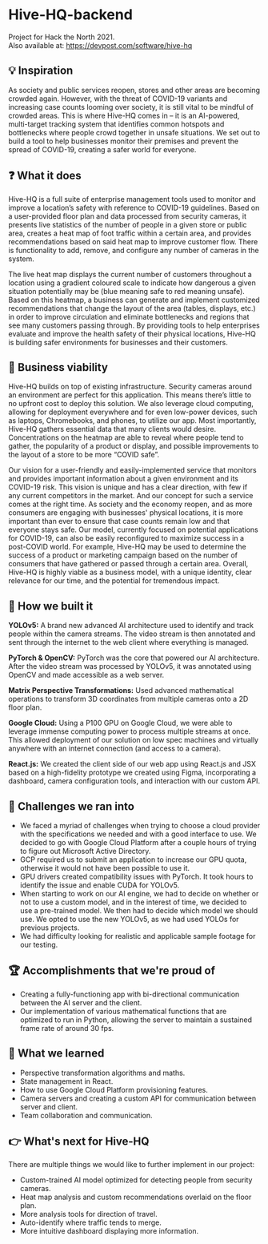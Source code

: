 # Hive-HQ-backend

Project for Hack the North 2021.  
Also available at: https://devpost.com/software/hive-hq


## 💡 Inspiration
As society and public services reopen, stores and other areas are becoming crowded again. However, with the threat of COVID-19 variants and increasing case counts looming over society, it is still vital to be mindful of crowded areas. This is where Hive-HQ comes in – it is an AI-powered, multi-target tracking system that identifies common hotspots and bottlenecks where people crowd together in unsafe situations. We set out to build a tool to help businesses monitor their premises and prevent the spread of COVID-19, creating a safer world for everyone.

## ❓ What it does
Hive-HQ is a full suite of enterprise management tools used to monitor and improve a location’s safety with reference to COVID-19 guidelines. Based on a user-provided floor plan and data processed from security cameras, it presents live statistics of the number of people in a given store or public area, creates a heat map of foot traffic within a certain area, and provides recommendations based on said heat map to improve customer flow. There is functionality to add, remove, and configure any number of cameras in the system.

The live heat map displays the current number of customers throughout a location using a gradient coloured scale to indicate how dangerous a given situation potentially may be (blue meaning safe to red meaning unsafe). Based on this heatmap, a business can generate and implement customized recommendations that change the layout of the area (tables, displays, etc.) in order to improve circulation and eliminate bottlenecks and regions that see many customers passing through. By providing tools to help enterprises evaluate and improve the health safety of their physical locations, Hive-HQ is building safer environments for businesses and their customers.

## 💼 Business viability
Hive-HQ builds on top of existing infrastructure. Security cameras around an environment are perfect for this application. This means there’s little to no upfront cost to deploy this solution. We also leverage cloud computing, allowing for deployment everywhere and for even low-power devices, such as laptops, Chromebooks, and phones, to utilize our app. Most importantly, Hive-HQ gathers essential data that many clients would desire. Concentrations on the heatmap are able to reveal where people tend to gather, the popularity of a product or display, and possible improvements to the layout of a store to be more “COVID safe”.

Our vision for a user-friendly and easily-implemented service that monitors and provides important information about a given environment and its COVID-19 risk. This vision is unique and has a clear direction, with few if any current competitors in the market. And our concept for such a service comes at the right time. As society and the economy reopen, and as more consumers are engaging with businesses' physical locations, it is more important than ever to ensure that case counts remain low and that everyone stays safe. Our model, currently focused on potential applications for COVID-19, can also be easily reconfigured to maximize success in a post-COVID world. For example, Hive-HQ may be used to determine the success of a product or marketing campaign based on the number of consumers that have gathered or passed through a certain area. Overall, Hive-HQ is highly viable as a business model, with a unique identity, clear relevance for our time, and the potential for tremendous impact.

## 🧰 How we built it
**YOLOv5:** A brand new advanced AI architecture used to identify and track people within the camera streams. The video stream is then annotated and sent through the internet to the web client where everything is managed.

**PyTorch & OpenCV:** PyTorch was the core that powered our AI architecture. After the video stream was processed by YOLOv5, it was annotated using OpenCV and made accessible as a web server.

**Matrix Perspective Transformations:** Used advanced mathematical operations to transform 3D coordinates from multiple cameras onto a 2D floor plan.

**Google Cloud:** Using a P100 GPU on Google Cloud, we were able to leverage immense computing power to process multiple streams at once. This allowed deployment of our solution on low spec machines and virtually anywhere with an internet connection (and access to a camera).

**React.js:** We created the client side of our web app using React.js and JSX based on a high-fidelity prototype we created using Figma, incorporating a dashboard, camera configuration tools, and interaction with our custom API.

## 🤔 Challenges we ran into
* We faced a myriad of challenges when trying to choose a cloud provider with the specifications we needed and with a good interface to use. We decided to go with Google Cloud Platform after a couple hours of trying to figure out Microsoft Active Directory.
* GCP required us to submit an application to increase our GPU quota, otherwise it would not have been possible to use it.
* GPU drivers created compatibility issues with PyTorch. It took hours to identify the issue and enable CUDA for YOLOv5.
* When starting to work on our AI engine, we had to decide on whether or not to use a custom model, and in the interest of time, we decided to use a pre-trained model. We then had to decide which model we should use. We opted to use the new YOLOv5, as we had used YOLOs for previous projects.
* We had difficulty looking for realistic and applicable sample footage for our testing.

## 🏆 Accomplishments that we're proud of
* Creating a fully-functioning app with bi-directional communication between the AI server and the client.
* Our implementation of various mathematical functions that are optimized to run in Python, allowing the server to maintain a sustained frame rate of around 30 fps.

## 🧠 What we learned
* Perspective transformation algorithms and maths.
* State management in React.
* How to use Google Cloud Platform provisioning features.
* Camera servers and creating a custom API for communication between server and client.
* Team collaboration and communication.

## 👉 What's next for Hive-HQ
There are multiple things we would like to further implement in our project:

* Custom-trained AI model optimized for detecting people from security cameras.
* Heat map analysis and custom recommendations overlaid on the floor plan.
* More analysis tools for direction of travel.
* Auto-identify where traffic tends to merge.
* More intuitive dashboard displaying more information.
